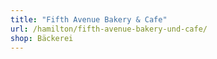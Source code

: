 ```yaml
---
title: "Fifth Avenue Bakery & Cafe"
url: /hamilton/fifth-avenue-bakery-und-cafe/
shop: Bäckerei
---
```

